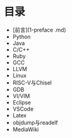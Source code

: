 # 目录
* [前言](1-preface .md)
* Python
* Java
* C/C++
* Ruby
* GCC
* LLVM
* Linux
* RISC-V与Chisel
* GDB
* VI/VIM
* Eclipse
* VSCode
* Latex
* objdump与readelf
* MediaWiki
